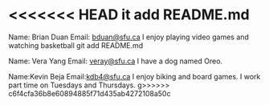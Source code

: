 <<<<<<< HEAD
it add README.md
=======
Name: Brian Duan
Email: bduan@sfu.ca
I enjoy playing video games and watching basketball
git add README.md

Name: Vera Yang
Email: veray@sfu.ca
I have a dog named Oreo.

Name:Kevin Beja
Email:kdb4@sfu.ca
I enjoy biking and board games. I work part time on Tuesdays and Thursdays.
g>>>>>> c6f4cfa36b8e60894885f71d435ab4272108a50c
